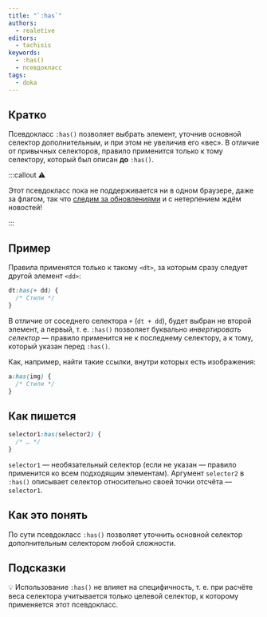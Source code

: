 ```yaml
---
title: "`:has`"
authors:
  - realetive
editors:
  - tachisis
keywords:
  - :has()
  - псевдокласс
tags:
  - doka
---
```


## Кратко

Псевдокласс `:has()` позволяет выбрать элемент, уточнив основной селектор дополнительным, и при этом не увеличив его «вес». В отличие от привычных селекторов, правило применится только к тому селектору, который был описан **до** `:has()`.

:::callout ⚠️

Этот псевдокласс пока не поддерживается ни в одном браузере, даже за флагом, так что [следим за обновлениями](https://caniuse.com/css-has) и с нетерпением ждём новостей!

:::

## Пример

Правила применятся только к такому `<dt>`, за которым сразу следует другой элемент `<dd>`:

```css
dt:has(+ dd) {
  /* Стили */
}
```

В отличие от соседнего селектора `+` (`dt + dd`), будет выбран не второй элемент, а первый, т. е. `:has()` позволяет буквально _инвертировать селектор_ — правило применится не к последнему селектору, а к тому, который указан перед `:has()`.

Как, например, найти такие ссылки, внутри которых есть изображения:

```css
a:has(img) {
  /* Стили */
}
```

## Как пишется

```css
selector1:has(selector2) {
  /* … */
}
```

`selector1` — необязательный селектор (если не указан — правило применится ко всем подходящим элементам). Аргумент `selector2` в `:has()` описывает селектор относительно своей точки отсчёта — `selector1`.

## Как это понять

По сути псевдокласс `:has()` позволяет уточнить основной селектор дополнительным селектором любой сложности.

## Подсказки

💡 Использование `:has()` не влияет на специфичность, т. е. при расчёте веса селектора учитывается только целевой селектор, к которому применяется этот псевдокласс.
